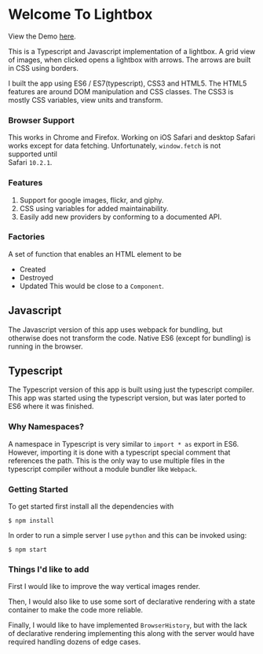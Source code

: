# Welcome To Lightbox

View the Demo [here](http://benbayard.github.io/lightbox/index.html).

This is a Typescript and Javascript implementation of a lightbox. A grid view of images,
when clicked opens a lightbox with arrows. The arrows are built in CSS using borders.

I built the app using ES6 / ES7(typescript), CSS3 and HTML5. The HTML5 features are around
DOM manipulation and CSS classes. The CSS3 is mostly CSS variables,
view units and transform.

### Browser Support
This works in Chrome and Firefox. Working on iOS Safari and desktop Safari works
except for data fetching. Unfortunately, `window.fetch` is not supported until  
Safari `10.2.1`. 

### Features 
1. Support for google images, flickr, and giphy.
1. CSS using variables for added maintainability.
1. Easily add new providers by conforming to a documented API. 

### Factories
A set of function that enables an HTML element to be
  * Created
  * Destroyed
  * Updated
This would be close to a `Component`.

## Javascript
The Javascript version of this app uses webpack for bundling, 
but otherwise does not transform the code. Native ES6 (except for bundling)
is running in the browser.

## Typescript 
The Typescript version of this app is built using just the typescript compiler.
This app was started using the typescript version, but was later ported to ES6
where it was finished. 

### Why Namespaces?
A namespace in Typescript is very similar to `import * as` export in ES6.
However, importing it is done with a typescript special comment that references 
the path. This is the only way to use multiple files in the typescript compiler 
without a module bundler like `Webpack`.
  
### Getting Started
 
To get started first install all the dependencies with 

```
$ npm install
```

In order to run a simple server I use `python` and this can
be invoked using:

```
$ npm start
```

### Things I'd like to add
First I would like to improve the way vertical images render.

Then, I would also like to use some sort of declarative rendering with 
a state container to make the code more reliable.

Finally, I would like to have implemented `BrowserHistory`, but 
with the lack of declarative rendering implementing this along
with the server would have required handling dozens of edge cases. 

